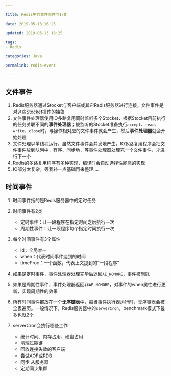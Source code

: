 ```yaml
---

title: Redis中的文件事件与I/O

date: 2019-05-13 16:25

updated: 2019-05-13 16:25

tags:
- Redis

categories: Java

permalink: redis-event

---
```


## 文件事件

1. Redis服务器通过Stocket与客户端或其它Redis服务器进行连接，文件事件是对这些Stocket操作的抽象
2. 文件事件处理器使用IO多路复用同时监听多个Stocket，根据Stocket目前执行的任务关联不同的**事件处理器**；被监听的Stocket准备执行`accept`、`read`、`write`、`close`时，与操作相对应的文件事件就会产生，然后**事件处理器**就会开始处理
3. 文件处理以单线程运行，虽然文件事件会并发地产生，IO多路复用程序会把文件事件放到队列中，有序、同步地，等事件处理器处理完一个文件事件，才进行下一个
4. Redis的多路复用程序有多种实现，编译时会自动选择性能高的实现
5. IO部分太复杂，等我补一点基础再来整理….



## 时间事件

1. 时间事件指的是Redis服务器中的定时任务

2. 时间事件有2类
   - 定时事件：让一段程序在指定时间之后执行一次
   - 周期性事件：让一段程序每个指定时间执行一次
3. 每个时间事件有3个属性
   - id：全局唯一
   - when：代表时间事件达到的时间
   - timeProc：一个函数，代表上文提到的“一段程序”
4. 如果是定时事件，事件处理器处理完毕后返回`AE_NOMORE`，事件被删除
5. 如果是周期性事件，事件处理器返回非`AE_NOMORE`，对事件的when属性进行更新，实现周期性的效果

6. 所有时间事件都放在一个**无序链表**中，每当事件执行器运行时，无序链表会被全表遍历。一般情况下，Redis服务器中的`serverCron`，benchmark模式下最多也就2个
7. serverCron会执行哪些工作
   - 统计时间、内存占用、硬盘占用
   - 清理过期键
   - 回收连接失效的客户端
   - 尝试AOF或RDB
   - 同步 从服务器
   - 定期同步集群

